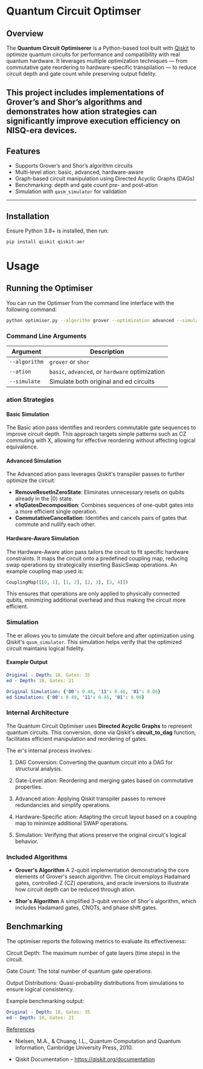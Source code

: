 #  Quantum Circuit Optimser

##  Overview

The **Quantum Circuit Optimiserer** is a Python-based tool built with [Qiskit](https://qiskit.org/) to optimize quantum circuits for performance and compatibility with real quantum hardware. It leverages multiple optimization techniques — from commutative gate reordering to hardware-specific transpilation — to reduce circuit depth and gate count while preserving output fidelity.

This project includes implementations of **Grover’s** and **Shor’s** algorithms and demonstrates how ation strategies can significantly improve execution efficiency on NISQ-era devices.
---
##  Features

-  Supports Grover’s and Shor’s algorithm circuits  
-  Multi-level ation: basic, advanced, hardware-aware  
-  Graph-based circuit manipulation using Directed Acyclic Graphs (DAGs)  
-  Benchmarking: depth and gate count pre- and post-ation  
-  Simulation with `qasm_simulator` for validation  

---

##  Installation

Ensure Python 3.8+ is installed, then run:

```bash
pip install qiskit qiskit-aer
```
# Usage

## Running the Optimiser

You can run the Optimser from the command line interface with the following command:

```bash
python optimiser.py --algorithm grover --optimization advanced --simulate
```
### Command Line Arguments

| Argument         | Description                                                  |
|------------------|--------------------------------------------------------------|
| `--algorithm`    | `grover` or `shor` |
| `--ation` | `basic`, `advanced`, or `hardware` optimization       |
| `--simulate`     | Simulate both original and ed circuits                |


### ation Strategies

####  Basic Simulation
The Basic ation pass identifies and reorders commutable gate sequences to improve circuit depth. This approach targets simple patterns such as CZ commuting with X, allowing for effective reordering without affecting logical equivalence.

#### Advanced Simulation
The Advanced ation pass leverages Qiskit's transpiler passes to further optimize the circuit:

- **RemoveResetInZeroState**: Eliminates unnecessary resets on qubits already in the |0⟩ state.
- **e1qGatesDecomposition**: Combines sequences of one-qubit gates into a more efficient single operation.
- **CommutativeCancellation**: Identifies and cancels pairs of gates that commute and nullify each other.

####  Hardware-Aware Simulation
The Hardware-Aware ation pass tailors the circuit to fit specific hardware constraints. It maps the circuit onto a predefined coupling map, reducing swap operations by strategically inserting BasicSwap operations. An example coupling map used is:

```python
CouplingMap([[0, 1], [1, 2], [2, 3], [3, 4]])
```
This ensures that operations are only applied to physically connected qubits, minimizing additional overhead and thus making the circuit more efficient.

### Simulation
The er allows you to simulate the circuit before and after optimization using Qiskit's `qasm_simulator`. This simulation helps verify that the optimized circuit maintains logical fidelity.

#### Example Output
```yaml
Original - Depth: 18, Gates: 35
ed - Depth: 10, Gates: 21

Original Simulation: {'00': 0.48, '11': 0.46, '01': 0.06}
ed Simulation: {'00': 0.49, '11': 0.45, '01': 0.06}
```
### Internal Architecture

The Quantum Circuit Optimiser uses **Directed Acyclic Graphs**  to represent quantum circuits. This conversion, done via Qiskit's **circuit_to_dag** function, facilitates efficient manipulation and reordering of gates.

The er's internal process involves:

1. DAG Conversion: Converting the quantum circuit into a DAG for structural analysis.

2. Gate-Level ation: Reordering and merging gates based on commutative properties.

3. Advanced ation: Applying Qiskit transpiler passes to remove redundancies and simplify operations.

4. Hardware-Specific ation: Adapting the circuit layout based on a coupling map to minimize additional SWAP operations.

5. Simulation: Verifying that ations preserve the original circuit's logical behavior.

### Included Algorithms
* **Grover's Algorithm** A 2-qubit implementation demonstrating the core elements of Grover's search algorithm. The circuit employs Hadamard gates, controlled-Z (CZ) operations, and oracle inversions to illustrate how circuit depth can be reduced through ation.

* **Shor's Algorithm** 
A simplified 3-qubit version of Shor's algorithm, which includes Hadamard gates, CNOTs, and phase shift gates. 

Benchmarking
---
The optimiser reports the following metrics to evaluate its effectiveness:

Circuit Depth: The maximum number of gate layers (time steps) in the circuit.

Gate Count: The total number of quantum gate operations.

Output Distributions: Quasi-probability distributions from simulations to ensure logical consistency.

Example benchmarking output:
```yaml
Original - Depth: 18, Gates: 35
ed - Depth: 10, Gates: 21
```

<ins>References</ins>

* Nielsen, M.A., & Chuang, I.L., Quantum Computation and Quantum Information, Cambridge University Press, 2010.

* Qiskit Documentation – https://qiskit.org/documentation
